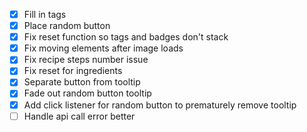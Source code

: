 - [x] Fill in tags
- [x] Place random button
- [x] Fix reset function so tags and badges don't stack
- [x] Fix moving elements after image loads
- [x] Fix recipe steps number issue
- [x] Fix reset for ingredients
- [x] Separate button from tooltip
- [x] Fade out random button tooltip
- [x] Add click listener for random button to prematurely remove tooltip
- [ ] Handle api call error better
